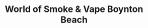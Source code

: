 ---
title: "World of Smoke & Vape Boynton Beach"
url: /boynton-beach/world-of-smoke-and-vape-boynton-beach/
shop: tobacco
---